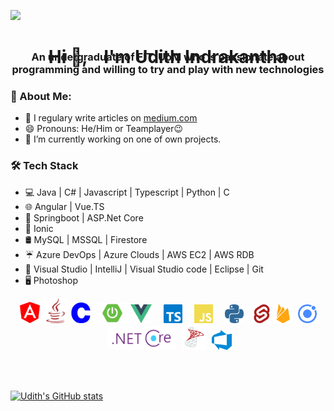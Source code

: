 [![](https://github.com/thompsonemerson/thompsonemerson/raw/master/cover-thompson.png)](https://github.com/thompsonemerson/thompsonemerson/raw/master/cover-thompson.png)
<center><h1> Hi 👋,  &nbsp;&nbsp;&nbsp;I'm Udith Indrakantha</h1></center>
<div style="margin-top: -50px;">
<center><h3> An undergraduate of FIT, UoM who is passionate about programming and willing to try and play with new technologies</h3></Center>
</div>


### 🤵  About Me:
 - 📝 I regulary write articles on [medium.com](https://medium.com/@udith.indrakantha) 
 - 😄  Pronouns: He/Him or Teamplayer😉
 - 🌱  I’m currently working on one of own projects.
 

### 🛠  Tech Stack

-   💻  Java | C# | Javascript | Typescript | Python | C
-   🌐  Angular | Vue.TS
-   🎩  Springboot | ASP.Net Core
-   📲  Ionic
-   🛢  MySQL | MSSQL | Firestore
-   ☔  Azure DevOps | Azure Clouds | AWS EC2 | AWS RDB
-   🔧  Visual Studio | IntelliJ | Visual Studio code | Eclipse | Git
-   🖥   Photoshop 

<!-- 
![](https://img.shields.io/badge/-Angular-informational?style=flat&logo=<LOGO_NAME>&logoColor=white&color=2bbc8a) -->


<center> <img src="./Assets/angular.svg"  width="34" /> <img src="./Assets/java.svg"  width="40" style="" /> <img src="./Assets/c.svg"  width="33" style="" /> <img src="./Assets/boot.png"  width="60" style="" /> <img src="./Assets/vue.png"  width="34" style="margin-left: -5px"> <img src="./Assets/typescript.svg"  width="30" style="margin-left: 15px" /> <img src="./Assets/javascript.svg"  width="30" style="margin-left: 15px" /> <img src="./Assets/python.svg"  width="30" style="margin-left: 15px"> <img src="./Assets/svelte.svg"  width="30" style="margin-left: 10px" /> <img src="./Assets/firebase.svg"  width="30" style="margin-left: 0px" /> <img src="./Assets/ionic.svg"  width="30" style="margin-left: 5px" /> <img src="./Assets/core.png"  width="110" style="margin-left: 5px" /> <img src="./Assets/mssql.png"  width="40" style="margin-left: 5px" /> <img src="./Assets/azuredevops.svg"  width="32" style="margin-left: 5px" /> </center>



<br /><br />

[![Udith's GitHub stats](https://github-readme-stats.vercel.app/api?username=Udith-Gayan&count_private=true&show_icons=true&theme=blueberry&include_all_commits=true)](https://github.com/Udith-Gayan/github-readme-stats)




